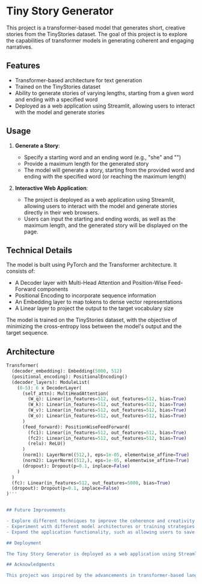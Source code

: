 # Tiny Story Generator

This project is a transformer-based model that generates short, creative stories from the TinyStories dataset. The goal of this project is to explore the capabilities of transformer models in generating coherent and engaging narratives.

## Features

- Transformer-based architecture for text generation
- Trained on the TinyStories dataset
- Ability to generate stories of varying lengths, starting from a given word and ending with a specified word
- Deployed as a web application using Streamlit, allowing users to interact with the model and generate stories

## Usage

1. **Generate a Story**:
   - Specify a starting word and an ending word (e.g., "she" and "</sos>")
   - Provide a maximum length for the generated story
   - The model will generate a story, starting from the provided word and ending with the specified word (or reaching the maximum length)

2. **Interactive Web Application**:
   - The project is deployed as a web application using Streamlit, allowing users to interact with the model and generate stories directly in their web browsers.
   - Users can input the starting and ending words, as well as the maximum length, and the generated story will be displayed on the page.

## Technical Details

The model is built using PyTorch and the Transformer architecture. It consists of:

- A Decoder layer with Multi-Head Attention and Position-Wise Feed-Forward components
- Positional Encoding to incorporate sequence information
- An Embedding layer to map tokens to dense vector representations
- A Linear layer to project the output to the target vocabulary size

The model is trained on the TinyStories dataset, with the objective of minimizing the cross-entropy loss between the model's output and the target sequence.

## Architecture

```python
Transformer(
  (decoder_embedding): Embedding(5000, 512)
  (positional_encoding): PositionalEncoding()
  (decoder_layers): ModuleList(
    (0-5): 6 x DecoderLayer(
      (self_attn): MultiHeadAttention(
        (W_q): Linear(in_features=512, out_features=512, bias=True)
        (W_k): Linear(in_features=512, out_features=512, bias=True)
        (W_v): Linear(in_features=512, out_features=512, bias=True)
        (W_o): Linear(in_features=512, out_features=512, bias=True)
      )
      (feed_forward): PositionWiseFeedForward(
        (fc1): Linear(in_features=512, out_features=512, bias=True)
        (fc2): Linear(in_features=512, out_features=512, bias=True)
        (relu): ReLU()
      )
      (norm1): LayerNorm((512,), eps=1e-05, elementwise_affine=True)
      (norm2): LayerNorm((512,), eps=1e-05, elementwise_affine=True)
      (dropout): Dropout(p=0.1, inplace=False)
    )
  )
  (fc): Linear(in_features=512, out_features=5000, bias=True)
  (dropout): Dropout(p=0.1, inplace=False)
)'''


## Future Improvements

- Explore different techniques to improve the coherence and creativity of the generated stories, such as incorporating additional context or using more advanced generation methods.
- Experiment with different model architectures or training strategies to enhance the model's performance.
- Expand the application functionality, such as allowing users to save or share the generated stories, or providing more customization options.

## Deployment

The Tiny Story Generator is deployed as a web application using Streamlit

## Acknowledgments

This project was inspired by the advancements in transformer-based language models and the TinyStories dataset. Big thanks to the contributions of the research community in the field of natural language processing and generation.
